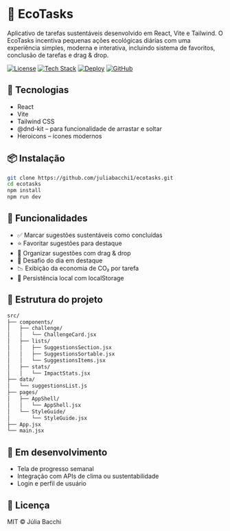 # 🌱 EcoTasks

Aplicativo de tarefas sustentáveis desenvolvido em React, Vite e Tailwind. O EcoTasks incentiva pequenas ações ecológicas diárias com uma experiência simples, moderna e interativa, incluindo sistema de favoritos, conclusão de tarefas e drag & drop.

[![License](https://img.shields.io/badge/License-MIT-green)](https://opensource.org/licenses/MIT)
[![Tech Stack](https://img.shields.io/badge/Tech%20Stack-React%2C%20Vite%2C%20Tailwind-blue)](https://reactjs.org/)
[![Deploy](https://img.shields.io/badge/Deploy-Vercel-purple)](https://ecotasks.vercel.app/)
[![GitHub](https://img.shields.io/badge/GitHub-@juliabacchi1/ecotasks-black?logo=github)](https://github.com/juliabacchi1/ecotasks)

## 🚀 Tecnologias

- React
- Vite
- Tailwind CSS
- @dnd-kit – para funcionalidade de arrastar e soltar
- Heroicons – ícones modernos

## 📦 Instalação

```bash
git clone https://github.com/juliabacchi1/ecotasks.git
cd ecotasks
npm install
npm run dev
```

## 🔧 Funcionalidades

- ✅ Marcar sugestões sustentáveis como concluídas
- ⭐ Favoritar sugestões para destaque
- 📌 Organizar sugestões com drag & drop
- 📅 Desafio do dia em destaque
- 📉 Exibição da economia de CO₂ por tarefa
- 💾 Persistência local com localStorage

## 📁 Estrutura do projeto

```bash
src/
├── components/
│   ├── challenge/
│   │   └── ChallengeCard.jsx
│   ├── lists/
│   │   ├── SuggestionsSection.jsx
│   │   ├── SuggestionsSortable.jsx
│   │   └── SuggestionsItems.jsx
│   ├── stats/
│   │   └── ImpactStats.jsx
├── data/
│   └── suggestionsList.js
├── pages/
│   ├── AppShell/
│   │   └── AppShell.jsx
│   └── StyleGuide/
│       └── StyleGuide.jsx
├── App.jsx
└── main.jsx
```

## 🧪 Em desenvolvimento

- Tela de progresso semanal
- Integração com APIs de clima ou sustentabilidade
- Login e perfil de usuário

## 📄 Licença
MIT © Júlia Bacchi
